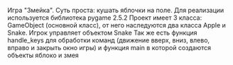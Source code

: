 Игра "Змейка". Суть проста: кушать яблочки на поле. 
Для реализации используется библиотека pygame 2.5.2 
Проект имеет 3 класса: GameObject (основной класс), от него наследуются два класса Apple и Snake. Игрок управляет объектом Snake
Так же есть функция handle_keys для обработки команд (движение вверх, вниз, влево, вправо и закрыть окно игры) и функция main в которой создаются объекты яблоко и змея
